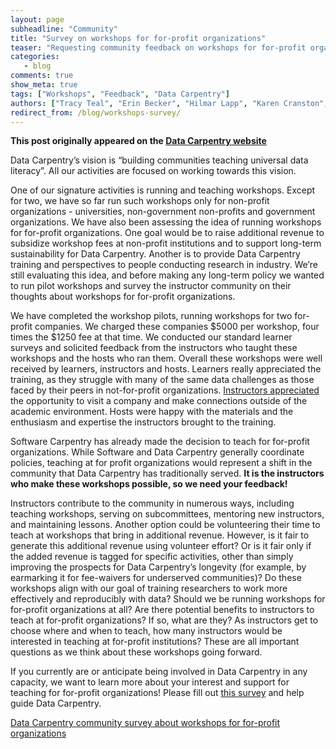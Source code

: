 ```yaml
---
layout: page
subheadline: "Community"
title: "Survey on workshops for for-profit organizations"
teaser: "Requesting community feedback on workshops for for-profit organizations"
categories:
   - blog
comments: true
show_meta: true
tags: ["Workshops", "Feedback", "Data Carpentry"]
authors: ["Tracy Teal", "Erin Becker", "Hilmar Lapp", "Karen Cranston", "Karthik Ram"]
redirect_from: /blog/workshops-survey/
--- 
```


**This post originally appeared on the [Data Carpentry website](https://datacarpentry.org)**

Data Carpentry’s vision is “building communities teaching universal data literacy”. All our activities are focused on working towards this vision.

One of our signature activities is running and teaching workshops. Except for two, we have so far run such workshops only for non-profit organizations - universities, non-government non-profits and government organizations. We have also been assessing the idea of running workshops for for-profit organizations. One goal would be to raise additional revenue to subsidize workshop fees at non-profit institutions and to support long-term sustainability for Data Carpentry. Another is to provide Data Carpentry training and perspectives to people conducting research in industry. We’re still evaluating this idea, and before making any long-term policy we wanted to run pilot workshops and survey the instructor community on their thoughts about workshops for for-profit organizations.

We have completed the workshop pilots, running workshops for two for-profit companies. We charged these companies $5000 per workshop, four times the $1250 fee at that time. We conducted our standard learner surveys and solicited feedback from the instructors who taught these workshops and the hosts who ran them. Overall these workshops were well received by learners, instructors and hosts. Learners really appreciated the training, as they struggle with many of the same data challenges as those faced by their peers in not-for-profit organizations.  [Instructors appreciated](http://biobenkj.github.io/2015-09-05-genentech-workshop/) the opportunity to visit a company and make connections outside of the academic environment. Hosts were happy with the materials and the enthusiasm and expertise the instructors brought to the training.

Software Carpentry has already made the decision to teach for for-profit organizations. While Software and Data Carpentry generally coordinate policies, teaching at for profit organizations would represent a shift in the community that Data Carpentry has traditionally served. **It is the instructors who make these workshops possible, so we need your feedback!**

Instructors contribute to the community in numerous ways, including teaching workshops, serving on subcommittees, mentoring new instructors, and maintaining  lessons. Another option could be volunteering their time to teach at workshops that bring in additional revenue. However, is it fair to generate this additional revenue using volunteer effort? Or is it fair only if the added revenue is tagged for specific activities, other than simply improving the prospects for Data Carpentry’s longevity (for example, by earmarking it for fee-waivers for underserved communities)? Do these workshops align with our goal of training researchers to work more effectively and reproducibly with data? Should we be running workshops for for-profit organizations at all? Are there potential benefits to instructors to teach at for-profit organizations? If so, what are they? As instructors get to choose where and when to teach, how many instructors would be interested in teaching at for-profit institutions? These are all important questions as we think about these workshops going forward.

If you currently are or anticipate being involved in Data Carpentry in any capacity, we want to learn more about your interest and support for teaching for for-profit organizations! Please fill out [this survey](http://tinyurl.com/datacarpentry-survey1) and help guide Data Carpentry.

[Data Carpentry community survey about workshops for for-profit organizations](http://tinyurl.com/datacarpentry-survey1)
